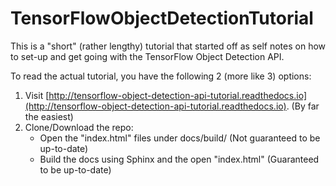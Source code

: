 # TensorFlowObjectDetectionTutorial

This is a "short" (rather lengthy) tutorial that started off as self notes on how to set-up and get going with the TensorFlow Object Detection API.

To read the actual tutorial, you have the following 2 (more like 3) options:
1. Visit [http://tensorflow-object-detection-api-tutorial.readthedocs.io](http://tensorflow-object-detection-api-tutorial.readthedocs.io). (By far the easiest)
2. Clone/Download the repo:
   - Open the "index.html" files under docs/build/ (Not guaranteed to be up-to-date)
   - Build the docs using Sphinx and the open "index.html" (Guaranteed to be up-to-date)
